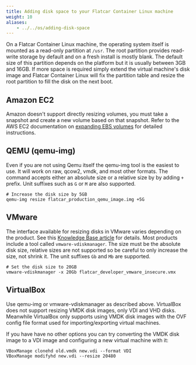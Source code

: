 ```yaml
---
title: Adding disk space to your Flatcar Container Linux machine
weight: 10
aliases:
    - ../../os/adding-disk-space
---
```


On a Flatcar Container Linux machine, the operating system itself is mounted as a read-only partition at `/usr`. The root partition provides read-write storage by default and on a fresh install is mostly blank. The default size of this partition depends on the platform but it is usually between 3GB and 16GB. If more space is required simply extend the virtual machine's disk image and Flatcar Container Linux will fix the partition table and resize the root partition to fill the disk on the next boot.

## Amazon EC2

Amazon doesn't support directly resizing volumes, you must take a snapshot and create a new volume based on that snapshot. Refer to the AWS EC2 documentation on [expanding EBS volumes][ebs-expand-volume] for detailed instructions.

[ebs-expand-volume]: http://docs.aws.amazon.com/AWSEC2/latest/UserGuide/ebs-expand-volume.html

## QEMU (qemu-img)

Even if you are not using Qemu itself the qemu-img tool is the easiest to use. It will work on raw, qcow2, vmdk, and most other formats. The command accepts either an absolute size or a relative size by by adding `+` prefix. Unit suffixes such as `G` or `M` are also supported.

```shell
# Increase the disk size by 5GB
qemu-img resize flatcar_production_qemu_image.img +5G
```

## VMware

The interface available for resizing disks in VMware varies depending on the product. See this [Knowledge Base article][vmkb1004047] for details. Most products include a tool called `vmware-vdiskmanager`. The size must be the absolute disk size, relative sizes are not supported so be careful to only increase the size, not shrink it. The unit suffixes `Gb` and `Mb` are supported.

```shell
# Set the disk size to 20GB
vmware-vdiskmanager -x 20Gb flatcar_developer_vmware_insecure.vmx
```

[vmkb1004047]: http://kb.vmware.com/selfservice/microsites/search.do?language=en_US&cmd=displayKC&externalId=1004047

## VirtualBox

Use qemu-img or vmware-vdiskmanager as described above. VirtualBox does not support resizing VMDK disk images, only VDI and VHD disks. Meanwhile VirtualBox only supports using VMDK disk images with the OVF config file format used for importing/exporting virtual machines.

If you have have no other options you can try converting the VMDK disk image to a VDI image and configuring a new virtual machine with it:

```shell
VBoxManage clonehd old.vmdk new.vdi --format VDI
VBoxManage modifyhd new.vdi --resize 20480
```
